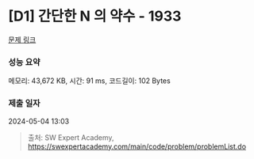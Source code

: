 # [D1] 간단한 N 의 약수 - 1933 

[문제 링크](https://swexpertacademy.com/main/code/problem/problemDetail.do?contestProbId=AV5PhcWaAKIDFAUq) 

### 성능 요약

메모리: 43,672 KB, 시간: 91 ms, 코드길이: 102 Bytes

### 제출 일자

2024-05-04 13:03



> 출처: SW Expert Academy, https://swexpertacademy.com/main/code/problem/problemList.do